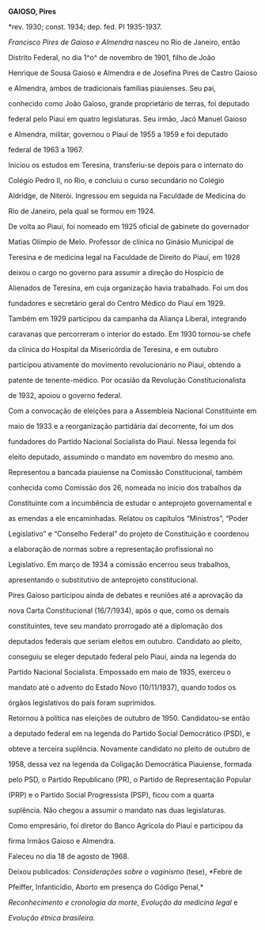 **GAIOSO, Pires**



\*rev. 1930; const. 1934; dep. fed. PI 1935-1937.



*Francisco Pires de Gaioso e Almendra* nasceu no Rio de Janeiro, então

Distrito Federal, no dia 1^o^ de novembro de 1901, filho de João

Henrique de Sousa Gaioso e Almendra e de Josefina Pires de Castro Gaioso

e Almendra, ambos de tradicionais famílias piauienses. Seu pai,

conhecido como João Gaioso, grande proprietário de terras, foi deputado

federal pelo Piauí em quatro legislaturas. Seu irmão, Jacó Manuel Gaioso

e Almendra, militar, governou o Piauí de 1955 a 1959 e foi deputado

federal de 1963 a 1967.



Iniciou os estudos em Teresina, transferiu-se depois para o internato do

Colégio Pedro II, no Rio, e concluiu o curso secundário no Colégio

Aldridge, de Niterói. Ingressou em seguida na Faculdade de Medicina do

Rio de Janeiro, pela qual se formou em 1924.



De volta ao Piauí, foi nomeado em 1925 oficial de gabinete do governador

Matias Olímpio de Melo. Professor de clínica no Ginásio Municipal de

Teresina e de medicina legal na Faculdade de Direito do Piauí, em 1928

deixou o cargo no governo para assumir a direção do Hospício de

Alienados de Teresina, em cuja organização havia trabalhado. Foi um dos

fundadores e secretário geral do Centro Médico do Piauí em 1929.



Também em 1929 participou da campanha da Aliança Liberal, integrando

caravanas que percorreram o interior do estado. Em 1930 tornou-se chefe

da clínica do Hospital da Misericórdia de Teresina, e em outubro

participou ativamente do movimento revolucionário no Piauí, obtendo a

patente de tenente-médico. Por ocasião da Revolução Constitucionalista

de 1932, apoiou o governo federal.



Com a convocação de eleições para a Assembleia Nacional Constituinte em

maio de 1933 e a reorganização partidária daí decorrente, foi um dos

fundadores do Partido Nacional Socialista do Piauí. Nessa legenda foi

eleito deputado, assumindo o mandato em novembro do mesmo ano.

Representou a bancada piauiense na Comissão Constitucional, também

conhecida como Comissão dos 26, nomeada no início dos trabalhos da

Constituinte com a incumbência de estudar o anteprojeto governamental e

as emendas a ele encaminhadas. Relatou os capítulos “Ministros”, “Poder

Legislativo” e “Conselho Federal” do projeto de Constituição e coordenou

a elaboração de normas sobre a representação profissional no

Legislativo. Em março de 1934 a comissão encerrou seus trabalhos,

apresentando o substitutivo de anteprojeto constitucional.



Pires Gaioso participou ainda de debates e reuniões até a aprovação da

nova Carta Constitucional (16/7/1934), após o que, como os demais

constituintes, teve seu mandato prorrogado até a diplomação dos

deputados federais que seriam eleitos em outubro. Candidato ao pleito,

conseguiu se eleger deputado federal pelo Piauí, ainda na legenda do

Partido Nacional Socialista. Empossado em maio de 1935, exerceu o

mandato até o advento do Estado Novo (10/11/1937), quando todos os

órgãos legislativos do país foram suprimidos.



Retornou à política nas eleições de outubro de 1950. Candidatou-se então

a deputado federal em na legenda do Partido Social Democrático (PSD), e

obteve a terceira suplência. Novamente candidato no pleito de outubro de

1958, dessa vez na legenda da Coligação Democrática Piauiense, formada

pelo PSD, o Partido Republicano (PR), o Partido de Representação Popular

(PRP) e o Partido Social Progressista (PSP), ficou com a quarta

suplência. Não chegou a assumir o mandato nas duas legislaturas.



Como empresário, foi diretor do Banco Agrícola do Piauí e participou da

firma Irmãos Gaioso e Almendra.



Faleceu no dia 18 de agosto de 1968.



Deixou publicados: *Considerações sobre o* *vaginismo* (tese), *Febre de

Pfeiffer, Infanticídio, Aborto em presença do Código Penal,*

*Reconhecimento e cronologia da morte, Evolução da medicina legal* e

*Evolução étnica* *brasileira.*



